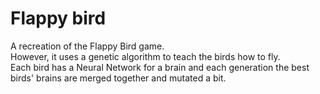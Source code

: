 # Flappy bird

A recreation of the Flappy Bird game.</br>
However, it uses a genetic algorithm to teach the birds how to fly.</br>
Each bird has a Neural Network for a brain and each generation the best birds' brains are merged together and mutated a bit.

